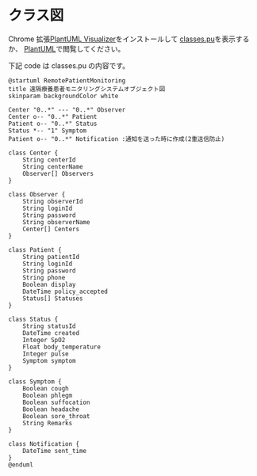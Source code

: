 # クラス図

Chrome 拡張[PlantUML Visualizer](https://chrome.google.com/webstore/detail/plantuml-visualizer/ffaloebcmkogfdkemcekamlmfkkmgkcf/related?hl=ja-JP)をインストールして [classes.pu](classes.pu)を表示するか、 [PlantUML](https://plantuml.com/)で閲覧してください。

下記 code は classes.pu の内容です。

```uml
@startuml RemotePatientMonitoring
title 遠隔療養患者モニタリングシステムオブジェクト図
skinparam backgroundColor white

Center "0..*" --- "0..*" Observer
Center o-- "0..*" Patient
Patient o-- "0..*" Status
Status *-- "1" Symptom
Patient o-- "0..*" Notification :通知を送った時に作成(2重送信防止)

class Center {
    String centerId
    String centerName
    Observer[] Observers
}

class Observer {
    String observerId
    String loginId
    String password
    String observerName
    Center[] Centers
}

class Patient {
    String patientId
    String loginId
    String password
    String phone
    Boolean display
    DateTime policy_accepted
    Status[] Statuses
}

class Status {
    String statusId
    DateTime created
    Integer SpO2
    Float body_temperature
    Integer pulse
    Symptom symptom
}

class Symptom {
    Boolean cough
    Boolean phlegm
    Boolean suffocation
    Boolean headache
    Boolean sore_throat
    String Remarks
}

class Notification {
    DateTime sent_time
}
@enduml
```
